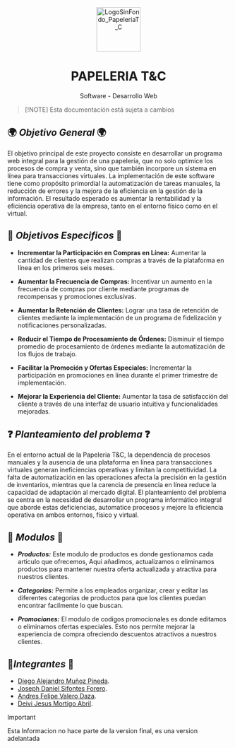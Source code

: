 
<div align="center">
    <img src="https://github.com/senacti/project-g6-tyc/assets/146735129/391d9161-14c1-4c58-a4bc-e67a3cabd49f" alt="LogoSinFondo_PapeleriaT_C" width="100">
    <h1>PAPELERIA T&C</h1>
    <p>Software - Desarrollo Web</p>
</div>

>  [!NOTE]
> Esta documentación está sujeta a cambios

## 🌍 *__Objetivo General__* 🌍

El objetivo principal de este proyecto consiste en desarrollar un programa web integral para la gestión de una papelería, que no solo optimice los procesos de compra y venta, sino que también incorpore un sistema en línea para transacciones virtuales. La implementación de este software tiene como propósito primordial la automatización de tareas manuales, la reducción de errores y la mejora de la eficiencia en la gestión de la información. El resultado esperado es aumentar la rentabilidad y la eficiencia operativa de la empresa, tanto en el entorno físico como en el virtual.

## 🔑 *__Objetivos Especificos__* 🔑

- **Incrementar la Participación en Compras en Línea:**
  Aumentar la cantidad de clientes que realizan compras a través de la plataforma en línea en los primeros seis meses.


- **Aumentar la Frecuencia de Compras:**
  Incentivar un aumento en la frecuencia de compras por cliente mediante programas de recompensas y promociones exclusivas.



- **Aumentar la Retención de Clientes:**
   Lograr una tasa de retención de clientes mediante la implementación de un programa de fidelización y notificaciones personalizadas.


- **Reducir el Tiempo de Procesamiento de Órdenes:**
    Disminuir el tiempo promedio de procesamiento de órdenes mediante la automatización de los flujos de trabajo.
  

- **Facilitar la Promoción y Ofertas Especiales:**
    Incrementar la participación en promociones en línea durante el primer trimestre de implementación.
  

- **Mejorar la Experiencia del Cliente:**
   Aumentar la tasa de satisfacción del cliente a través de una interfaz de usuario intuitiva y funcionalidades mejoradas.






## ❓ *__Planteamiento del problema__* ❓

En el entorno actual de la Papeleria T&C, la dependencia de procesos manuales y la ausencia de una plataforma en línea para transacciones virtuales generan ineficiencias operativas y limitan la competitividad. La falta de automatización en las operaciones afecta la precisión en la gestión de inventarios, mientras que la carencia de presencia en línea reduce la capacidad de adaptación al mercado digital. El planteamiento del problema se centra en la necesidad de desarrollar un programa informático integral que aborde estas deficiencias, automatice procesos y mejore la eficiencia operativa en ambos entornos, físico y virtual.


## 🔌 *__Modulos__* 🔌

- *__Productos:__* Este modulo de productos es donde gestionamos cada articulo que ofrecemos, Aqui añadimos, actualizamos o eliminamos productos para mantener nuestra oferta actualizada y atractiva para nuestros clientes.

- *__Categorias:__* Permite a los empleados organizar, crear y editar las diferentes categorias de productos para que los clientes puedan encontrar facilmente lo que buscan.

- *__Promociones:__* El modulo de codigos promocionales es donde editamos o eliminamos ofertas especiales. Esto nos permite mejorar la experiencia de compra ofreciendo descuentos atractivos a nuestros clientes. 



## 👥*__Integrantes__* 👥

- [Diego Alejandro Muñoz Pineda](https://github.com/diegoamunozp).
- [Joseph Daniel Sifontes Forero](https://github.com/Joseph-1900).
- [Andres Felipe Valero Daza](https://github.com/AndresFVD).
- [Deivi Jesus Mortigo Abril](https://github.com/deivimortigo).

> [!IMPORTANT]
> Esta Informacion no hace parte de la version final, es una version adelantada

